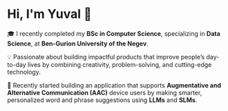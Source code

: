 # Hi, I'm Yuval 👋  

🎓 I recently completed my **BSc in Computer Science**, specializing in **Data Science**, at **Ben-Gurion University of the Negev**.  

💡 Passionate about building impactful products that improve people’s day-to-day lives by combining creativity, problem-solving, and cutting-edge technology. 

🚀 Recently started building an application that supports **Augmentative and Alternative Communication (AAC)** device users by making smarter, personalized word and phrase suggestions using **LLMs** and **SLMs**.  
